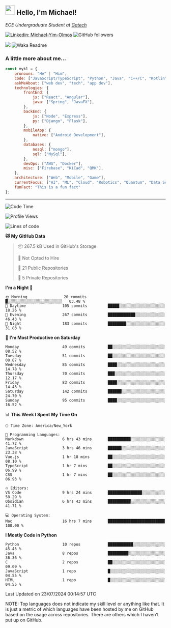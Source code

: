 <h2><img src="https://emojis.slackmojis.com/emojis/images/1531849430/4246/blob-sunglasses.gif?1531849430" width="30"/> Hello, I'm Michael!</h2>
<p><em>ECE Undergraduate Student at <a href="https://www.gatech.edu/">Gatech</em></p>

[![Linkedin: Michael-Yim-Olmos](https://img.shields.io/badge/-mykl-blue?style=flat-square&logo=Linkedin&logoColor=white&link=https://www.linkedin.com/in/michael-yim-olmos/)](https://www.linkedin.com/in/michael-yim-olmos/)
![GitHub followers](https://img.shields.io/github/followers/MyKl-Y?label=Follow&style=social)
<!--[![website](https://img.shields.io/badge/Website-46a2f1.svg?&style=flat-square&logo=Google-Chrome&logoColor=white&link=https://anmolsingh.me/)](https://anmolsingh.me/)-->
![](https://visitor-badge.glitch.me/badge?page_id=anmol098.anmol098)
![Waka Readme](https://github.com/anmol098/anmol098/workflows/Waka%20Readme/badge.svg)

<!--👇 Hit in your console or terminal to connect with me.

```bash
npx anmol
```
**👆 This command line tool can be found at [npx anmol](https://github.com/anmol098/npx_card)**-->

### A little more about me...  

```javascript
const mykl = {
    pronouns: "He" | "Him",
    code: ["JavaScript/TypeScript", "Python", "Java", "C++/C", "Kotlin"],
    askMeAbout: ["web dev", "tech", "app dev"],
    technologies: {
        frontEnd: {
            js: ["React", "Angular"],
            java: ["Spring", "JavaFX"],
        },
        backEnd: {
            js: ["Node", "Express"],
            py: ["Django", "Flask"],
        },
        mobileApp: {
            native: ["Android Development"],
        },
        databases: {
            nosql: ["mongo"],
            sql: ["MySql"],
        },
        devOps: ["AWS", "Docker"],
        misc: ["Firebase", "KiCad", "QMK"],
    },
    architecture: ["Web", "Mobile", "Game"],
    currentFocus: ["AI", "ML", "Cloud", "Robotics", "Quantum", "Data Science"],
    funFact: "This is a fun fact"
};
```

---
<!--START_SECTION:waka-->
![Code Time](http://img.shields.io/badge/Code%20Time-200%20hrs%2017%20mins-blue)

![Profile Views](http://img.shields.io/badge/Profile%20Views-0-blue)

![Lines of code](https://img.shields.io/badge/From%20Hello%20World%20I%27ve%20Written-4.7%20million%20lines%20of%20code-blue)

**🐱 My GitHub Data** 

> 📦 267.5 kB Used in GitHub's Storage 
 > 
> 🚫 Not Opted to Hire
 > 
> 📜 21 Public Repositories 
 > 
> 🔑 5 Private Repositories 
 > 
**I'm a Night 🦉** 

```text
🌞 Morning                20 commits          █░░░░░░░░░░░░░░░░░░░░░░░░   03.48 % 
🌆 Daytime                105 commits         █████░░░░░░░░░░░░░░░░░░░░   18.26 % 
🌃 Evening                267 commits         ████████████░░░░░░░░░░░░░   46.43 % 
🌙 Night                  183 commits         ████████░░░░░░░░░░░░░░░░░   31.83 % 
```
📅 **I'm Most Productive on Saturday** 

```text
Monday                   49 commits          ██░░░░░░░░░░░░░░░░░░░░░░░   08.52 % 
Tuesday                  51 commits          ██░░░░░░░░░░░░░░░░░░░░░░░   08.87 % 
Wednesday                85 commits          ████░░░░░░░░░░░░░░░░░░░░░   14.78 % 
Thursday                 70 commits          ███░░░░░░░░░░░░░░░░░░░░░░   12.17 % 
Friday                   83 commits          ████░░░░░░░░░░░░░░░░░░░░░   14.43 % 
Saturday                 142 commits         ██████░░░░░░░░░░░░░░░░░░░   24.70 % 
Sunday                   95 commits          ████░░░░░░░░░░░░░░░░░░░░░   16.52 % 
```


📊 **This Week I Spent My Time On** 

```text
🕑︎ Time Zone: America/New_York

💬 Programming Languages: 
Markdown                 6 hrs 43 mins       ██████████░░░░░░░░░░░░░░░   41.72 % 
JavaScript               3 hrs 46 mins       ██████░░░░░░░░░░░░░░░░░░░   23.38 % 
Vue.js                   1 hr 18 mins        ██░░░░░░░░░░░░░░░░░░░░░░░   08.10 % 
TypeScript               1 hr 7 mins         ██░░░░░░░░░░░░░░░░░░░░░░░   06.99 % 
CSS                      1 hr 7 mins         ██░░░░░░░░░░░░░░░░░░░░░░░   06.93 % 

🔥 Editors: 
VS Code                  9 hrs 24 mins       ███████████████░░░░░░░░░░   58.29 % 
Obsidian                 6 hrs 43 mins       ██████████░░░░░░░░░░░░░░░   41.71 % 

💻 Operating System: 
Mac                      16 hrs 7 mins       █████████████████████████   100.00 % 
```

**I Mostly Code in Python** 

```text
Python                   10 repos            ███████████░░░░░░░░░░░░░░   45.45 % 
Java                     8 repos             █████████░░░░░░░░░░░░░░░░   36.36 % 
C                        2 repos             ██░░░░░░░░░░░░░░░░░░░░░░░   09.09 % 
JavaScript               1 repo              █░░░░░░░░░░░░░░░░░░░░░░░░   04.55 % 
HTML                     1 repo              █░░░░░░░░░░░░░░░░░░░░░░░░   04.55 % 
```




 Last Updated on 23/07/2024 00:14:57 UTC
<!--END_SECTION:waka-->

NOTE: Top languages does not indicate my skill level or anything like that. It is just a metric of which languages have been hosted by me on GitHub based on the usage across repositories. There are others which I haven't put up on GitHub.
